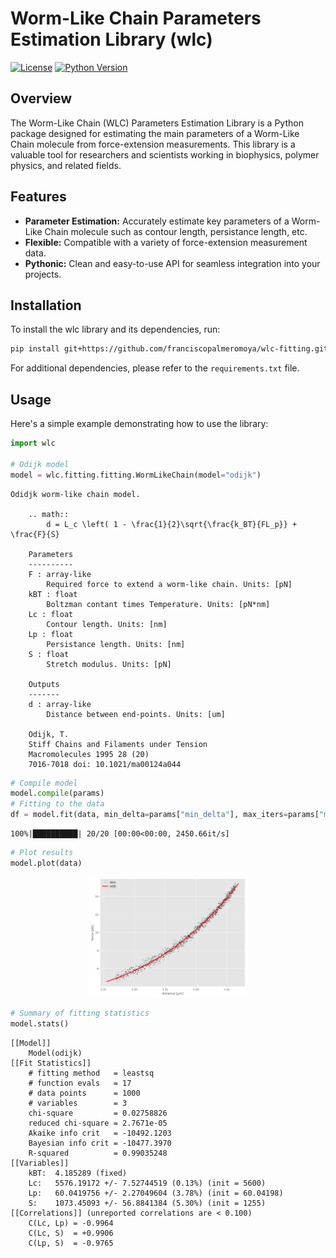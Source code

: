 # Worm-Like Chain Parameters Estimation Library (wlc)

[![License](https://img.shields.io/badge/license-MIT-blue.svg)](https://opensource.org/licenses/MIT)
[![Python Version](https://img.shields.io/badge/python-%3E%3D3.9-blue.svg)](https://www.python.org/downloads/release)

## Overview

The Worm-Like Chain (WLC) Parameters Estimation Library is a Python package designed for estimating the main parameters of a Worm-Like Chain molecule from force-extension measurements. This library is a valuable tool for researchers and scientists working in biophysics, polymer physics, and related fields.

## Features

- **Parameter Estimation:** Accurately estimate key parameters of a Worm-Like Chain molecule such as contour length, persistance length, etc.
- **Flexible:** Compatible with a variety of force-extension measurement data.
- **Pythonic:** Clean and easy-to-use API for seamless integration into your projects.

## Installation

To install the wlc library and its dependencies, run:

```bash
pip install git+https://github.com/franciscopalmeromoya/wlc-fitting.git
```

For additional dependencies, please refer to the `requirements.txt` file.

## Usage

Here's a simple example demonstrating how to use the library:

```python
import wlc

# Odijk model
model = wlc.fitting.fitting.WormLikeChain(model="odijk")
```
```console
Odidjk worm-like chain model.

    .. math::
        d = L_c \left( 1 - \frac{1}{2}\sqrt{\frac{k_BT}{FL_p}} + \frac{F}{S}

    Parameters
    ----------
    F : array-like
        Required force to extend a worm-like chain. Units: [pN]
    kBT : float
        Boltzman contant times Temperature. Units: [pN*nm]
    Lc : float 
        Contour length. Units: [nm]
    Lp : float
        Persistance length. Units: [nm]
    S : float
        Stretch modulus. Units: [pN]

    Outputs
    -------
    d : array-like
        Distance between end-points. Units: [um]

    Odijk, T. 
    Stiff Chains and Filaments under Tension 
    Macromolecules 1995 28 (20) 
    7016-7018 doi: 10.1021/ma00124a044
```
```python
# Compile model
model.compile(params)
# Fitting to the data
df = model.fit(data, min_delta=params["min_delta"], max_iters=params["max_iters"], verbose=True)
```
```console
100%|██████████| 20/20 [00:00<00:00, 2450.66it/s]
```
```python
# Plot results
model.plot(data)
```
<p align="center">
<img src="docs/output.png" width="50%">
</p>

```python
# Summary of fitting statistics
model.stats()
```
```console
[[Model]]
    Model(odijk)
[[Fit Statistics]]
    # fitting method   = leastsq
    # function evals   = 17
    # data points      = 1000
    # variables        = 3
    chi-square         = 0.02758826
    reduced chi-square = 2.7671e-05
    Akaike info crit   = -10492.1203
    Bayesian info crit = -10477.3970
    R-squared          = 0.99035248
[[Variables]]
    kBT:  4.185289 (fixed)
    Lc:   5576.19172 +/- 7.52744519 (0.13%) (init = 5600)
    Lp:   60.0419756 +/- 2.27049604 (3.78%) (init = 60.04198)
    S:    1073.45093 +/- 56.8841384 (5.30%) (init = 1255)
[[Correlations]] (unreported correlations are < 0.100)
    C(Lc, Lp) = -0.9964
    C(Lc, S)  = +0.9906
    C(Lp, S)  = -0.9765
```


